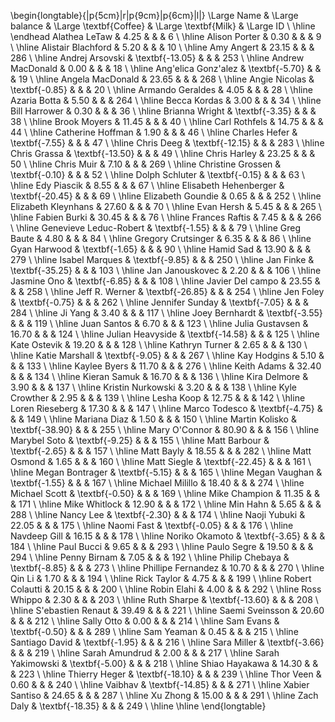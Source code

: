 

\begin{longtable}{|p{5cm}|r|p{9cm}|p{6cm}|l|}
 \Large Name & \Large balance & \Large \textbf{Coffee} & \Large \textbf{Milk} & \Large ID \\ 
  \hline \endhead Alathea LeTaw & 4.25 &  &  &   6 \\ 
   \hline
Alison Porter & 0.30 &  &  &   9 \\ 
   \hline
Alistair Blachford & 5.20 &  &  &  10 \\ 
   \hline
Amy Angert & 23.15 &  &  & 286 \\ 
   \hline
Andrej Arsovski & \textbf{-13.05} &  &  & 253 \\ 
   \hline
Andrew MacDonald & 0.00 &  &  &  18 \\ 
   \hline
Ang\'elica Gonz\'alez & \textbf{-5.70} &  &  &  19 \\ 
   \hline
Angela MacDonald & 23.65 &  &  & 268 \\ 
   \hline
Angie Nicolas & \textbf{-0.85} &  &  &  20 \\ 
   \hline
Armando Geraldes & 4.05 &  &  &  28 \\ 
   \hline
Azaria Botta & 5.50 &  &  & 264 \\ 
   \hline
Becca Kordas & 3.00 &  &  &  34 \\ 
   \hline
Bill Harrower & 0.30 &  &  &  36 \\ 
   \hline
Brianna Wright & \textbf{-3.35} &  &  &  38 \\ 
   \hline
Brook Moyers & 11.45 &  &  &  40 \\ 
   \hline
Carl Rothfels & 14.75 &  &  &  44 \\ 
   \hline
Catherine Hoffman & 1.90 &  &  &  46 \\ 
   \hline
Charles Hefer & \textbf{-7.55} &  &  &  47 \\ 
   \hline
Chris Deeg & \textbf{-12.15} &  &  & 283 \\ 
   \hline
Chris Grassa & \textbf{-13.50} &  &  &  49 \\ 
   \hline
Chris Harley & 23.25 &  &  &  50 \\ 
   \hline
Chris Muir & 7.10 &  &  & 269 \\ 
   \hline
Christine Grossen & \textbf{-0.10} &  &  &  52 \\ 
   \hline
Dolph Schluter & \textbf{-0.15} &  &  &  63 \\ 
   \hline
Edy Piascik & 8.55 &  &  &  67 \\ 
   \hline
Elisabeth Hehenberger & \textbf{-20.45} &  &  &  69 \\ 
   \hline
Elizabeth Goundie & 0.65 &  &  & 252 \\ 
   \hline
Elizabeth Kleynhans & 27.60 &  &  &  70 \\ 
   \hline
Evan Hersh & 5.45 &  &  & 265 \\ 
   \hline
Fabien Burki & 30.45 &  &  &  76 \\ 
   \hline
Frances Raftis & 7.45 &  &  & 266 \\ 
   \hline
Genevieve Leduc-Robert & \textbf{-1.55} &  &  &  79 \\ 
   \hline
Greg Baute & 4.80 &  &  &  84 \\ 
   \hline
Gregory Crutsinger & 6.35 &  &  &  86 \\ 
   \hline
Gyan Harwood & \textbf{-1.65} &  &  &  90 \\ 
   \hline
Hamid Sad & 13.90 &  &  & 279 \\ 
   \hline
Isabel Marques & \textbf{-9.85} &  &  & 250 \\ 
   \hline
Jan Finke & \textbf{-35.25} &  &  & 103 \\ 
   \hline
Jan Janouskovec & 2.20 &  &  & 106 \\ 
   \hline
Jasmine Ono & \textbf{-6.85} &  &  & 108 \\ 
   \hline
Javier Del campo & 23.55 &  &  & 258 \\ 
   \hline
Jeff R. Werner & \textbf{-26.85} &  &  & 254 \\ 
   \hline
Jen Foley & \textbf{-0.75} &  &  & 262 \\ 
   \hline
Jennifer Sunday & \textbf{-7.05} &  &  & 284 \\ 
   \hline
Ji Yang & 3.40 &  &  & 117 \\ 
   \hline
Joey Bernhardt & \textbf{-3.55} &  &  & 119 \\ 
   \hline
Juan Santos & 6.70 &  &  & 123 \\ 
   \hline
Julia Gustavsen & 16.70 &  &  & 124 \\ 
   \hline
Julian Heavyside & \textbf{-14.58} &  &  & 125 \\ 
   \hline
Kate Ostevik & 19.20 &  &  & 128 \\ 
   \hline
Kathryn Turner & 2.65 &  &  & 130 \\ 
   \hline
Katie Marshall & \textbf{-9.05} &  &  & 267 \\ 
   \hline
Kay Hodgins & 5.10 &  &  & 133 \\ 
   \hline
Kaylee Byers & 11.70 &  &  & 276 \\ 
   \hline
Keith Adams & 32.40 &  &  & 134 \\ 
   \hline
Kieran Samuk & 16.70 &  &  & 136 \\ 
   \hline
Kira Delmore & 3.90 &  &  & 137 \\ 
   \hline
Kristin Nurkowski & 3.20 &  &  & 138 \\ 
   \hline
Kyle Crowther & 2.95 &  &  & 139 \\ 
   \hline
Lesha Koop & 12.75 &  &  & 142 \\ 
   \hline
Loren Rieseberg & 17.30 &  &  & 147 \\ 
   \hline
Marco Todesco & \textbf{-4.75} &  &  & 149 \\ 
   \hline
Mariana Diaz & 1.50 &  &  & 150 \\ 
   \hline
Martin Kolisko & \textbf{-38.90} &  &  & 255 \\ 
   \hline
Mary O'Connor & 80.90 &  &  & 156 \\ 
   \hline
Marybel Soto & \textbf{-9.25} &  &  & 155 \\ 
   \hline
Matt Barbour & \textbf{-2.65} &  &  & 157 \\ 
   \hline
Matt Bayly & 18.55 &  &  & 282 \\ 
   \hline
Matt Osmond & 1.65 &  &  & 160 \\ 
   \hline
Matt Siegle & \textbf{-22.45} &  &  & 161 \\ 
   \hline
Megan Bontrager & \textbf{-5.15} &  &  & 165 \\ 
   \hline
Megan Vaughan & \textbf{-1.55} &  &  & 167 \\ 
   \hline
Michael Milillo & 18.40 &  &  & 274 \\ 
   \hline
Michael Scott & \textbf{-0.50} &  &  & 169 \\ 
   \hline
Mike Champion & 11.35 &  &  & 171 \\ 
   \hline
Mike Whitlock & 12.90 &  &  & 172 \\ 
   \hline
Min Hahn & 5.65 &  &  & 288 \\ 
   \hline
Nancy Lee & \textbf{-2.30} &  &  & 174 \\ 
   \hline
Naoji Yubuki & 22.05 &  &  & 175 \\ 
   \hline
Naomi Fast & \textbf{-0.05} &  &  & 176 \\ 
   \hline
Navdeep Gill & 16.15 &  &  & 178 \\ 
   \hline
Noriko Okamoto & \textbf{-3.65} &  &  & 184 \\ 
   \hline
Paul Bucci & 9.65 &  &  & 293 \\ 
   \hline
Paulo Segre & 19.50 &  &  & 294 \\ 
   \hline
Penny Birnam & 7.05 &  &  & 192 \\ 
   \hline
Philip Chebaya & \textbf{-8.85} &  &  & 273 \\ 
   \hline
Phillipe Fernandez & 10.70 &  &  & 270 \\ 
   \hline
Qin Li & 1.70 &  &  & 194 \\ 
   \hline
Rick Taylor & 4.75 &  &  & 199 \\ 
   \hline
Robert Colautti & 20.15 &  &  & 200 \\ 
   \hline
Robin Elahi & 4.00 &  &  & 292 \\ 
   \hline
Ross Whippo & 2.30 &  &  & 203 \\ 
   \hline
Ruth Sharpe & \textbf{-13.60} &  &  & 208 \\ 
   \hline
S\'ebastien Renaut & 39.49 &  &  & 221 \\ 
   \hline
Saemi Sveinsson & 20.60 &  &  & 212 \\ 
   \hline
Sally Otto & 0.00 &  &  & 214 \\ 
   \hline
Sam Evans & \textbf{-0.50} &  &  & 289 \\ 
   \hline
Sam Yeaman & 0.45 &  &  & 215 \\ 
   \hline
Santiago David & \textbf{-1.95} &  &  & 216 \\ 
   \hline
Sara Miller & \textbf{-3.66} &  &  & 219 \\ 
   \hline
Sarah Amundrud & 2.00 &  &  & 217 \\ 
   \hline
Sarah Yakimowski & \textbf{-5.00} &  &  & 218 \\ 
   \hline
Shiao Hayakawa & 14.30 &  &  & 223 \\ 
   \hline
Thierry Heger & \textbf{-18.10} &  &  & 239 \\ 
   \hline
Thor Veen & 0.60 &  &  & 240 \\ 
   \hline
Vaibhav & \textbf{-14.85} &  &  & 271 \\ 
   \hline
Xabier Santiso & 24.65 &  &  & 287 \\ 
   \hline
Xu Zhong & 15.00 &  &  & 291 \\ 
   \hline
Zach Daly & \textbf{-18.35} &  &  & 249 \\ 
   \hline
\hline
\end{longtable}

